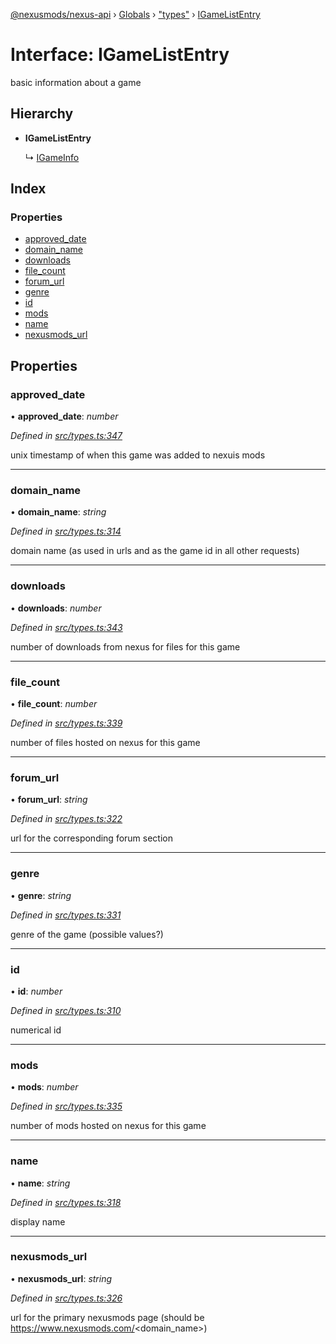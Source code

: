 [@nexusmods/nexus-api](../README.md) › [Globals](../globals.md) › ["types"](../modules/_types_.md) › [IGameListEntry](_types_.igamelistentry.md)

# Interface: IGameListEntry

basic information about a game

## Hierarchy

* **IGameListEntry**

  ↳ [IGameInfo](_types_.igameinfo.md)

## Index

### Properties

* [approved_date](_types_.igamelistentry.md#approved_date)
* [domain_name](_types_.igamelistentry.md#domain_name)
* [downloads](_types_.igamelistentry.md#downloads)
* [file_count](_types_.igamelistentry.md#file_count)
* [forum_url](_types_.igamelistentry.md#forum_url)
* [genre](_types_.igamelistentry.md#genre)
* [id](_types_.igamelistentry.md#id)
* [mods](_types_.igamelistentry.md#mods)
* [name](_types_.igamelistentry.md#name)
* [nexusmods_url](_types_.igamelistentry.md#nexusmods_url)

## Properties

###  approved_date

• **approved_date**: *number*

*Defined in [src/types.ts:347](https://github.com/Nexus-Mods/node-nexus-api/blob/master/src/types.ts#L347)*

unix timestamp of when this game was added to nexuis mods

___

###  domain_name

• **domain_name**: *string*

*Defined in [src/types.ts:314](https://github.com/Nexus-Mods/node-nexus-api/blob/master/src/types.ts#L314)*

domain name (as used in urls and as the game id in all other requests)

___

###  downloads

• **downloads**: *number*

*Defined in [src/types.ts:343](https://github.com/Nexus-Mods/node-nexus-api/blob/master/src/types.ts#L343)*

number of downloads from nexus for files for this game

___

###  file_count

• **file_count**: *number*

*Defined in [src/types.ts:339](https://github.com/Nexus-Mods/node-nexus-api/blob/master/src/types.ts#L339)*

number of files hosted on nexus for this game

___

###  forum_url

• **forum_url**: *string*

*Defined in [src/types.ts:322](https://github.com/Nexus-Mods/node-nexus-api/blob/master/src/types.ts#L322)*

url for the corresponding forum section

___

###  genre

• **genre**: *string*

*Defined in [src/types.ts:331](https://github.com/Nexus-Mods/node-nexus-api/blob/master/src/types.ts#L331)*

genre of the game
(possible values?)

___

###  id

• **id**: *number*

*Defined in [src/types.ts:310](https://github.com/Nexus-Mods/node-nexus-api/blob/master/src/types.ts#L310)*

numerical id

___

###  mods

• **mods**: *number*

*Defined in [src/types.ts:335](https://github.com/Nexus-Mods/node-nexus-api/blob/master/src/types.ts#L335)*

number of mods hosted on nexus for this game

___

###  name

• **name**: *string*

*Defined in [src/types.ts:318](https://github.com/Nexus-Mods/node-nexus-api/blob/master/src/types.ts#L318)*

display name

___

###  nexusmods_url

• **nexusmods_url**: *string*

*Defined in [src/types.ts:326](https://github.com/Nexus-Mods/node-nexus-api/blob/master/src/types.ts#L326)*

url for the primary nexusmods page (should be https://www.nexusmods.com/<domain_name>)

